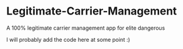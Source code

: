 # Legitimate-Carrier-Management
A 100% legitimate carrier management app for elite dangerous

I will probably add the code here at some point :)
